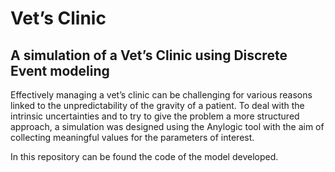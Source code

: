 # Vet’s Clinic
## A simulation of a Vet’s Clinic using Discrete Event modeling

Effectively managing a vet’s clinic can be challenging for various reasons linked to the unpredictability of the gravity of a patient. To deal with the intrinsic uncertainties and to try to give the problem a more structured approach, a simulation was designed using the Anylogic tool with the aim of collecting meaningful values for the parameters of interest.

In this repository can be found the code of the model developed.